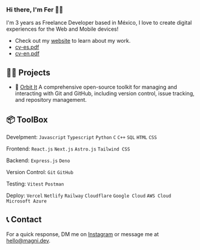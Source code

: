 ### Hi there, I'm Fer 👋🏻

I'm 3 years as Freelance Developer based in México, I love to create digital experiences for the Web and Mobile devices!

* Check out my [website](https://magni.dev "Magni Development") to learn about my work.
* [cv-es.pdf](cv-es.pdf)
* [cv-en.pdf](cv-en.pdf)

## 👨‍💻 Projects
  * 🚀 [Orbit It](https://github.com/fermeridamagni/orbit-it) A comprehensive open-source toolkit for managing and interacting with Git and GitHub, including version control, issue tracking, and repository management.

## 📦 ToolBox

Develpment: `Javascript` `Typescript` `Python` `C` `C++` `SQL` `HTML` `CSS`

Frontend: `React.js` `Next.js` `Astro.js` `Tailwind CSS`

Backend: `Express.js` `Deno`

Version Control: `Git` `GitHub`

Testing: `Vitest` `Postman`

Deploy: `Vercel` `Netlify` `Railway` `Cloudflare` `Google Cloud` `AWS Cloud`  `Microsoft Azure`

## 📞 Contact

For a quick response, DM me on [Instagram](https://instagram.com/fermeridamagni "@fermeridamagni") or message me at [hello@magni.dev](mailto:hello@magni.dev).
